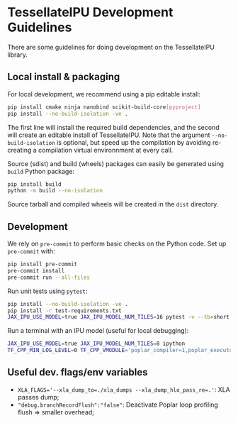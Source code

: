 # TessellateIPU Development Guidelines

There are some guidelines for doing development on the TessellateIPU library.

## Local install & packaging

For local development, we recommend using a pip editable install:
```bash
pip install cmake ninja nanobind scikit-build-core[pyproject]
pip install --no-build-isolation -ve .
```
The first line will install the required build dependencies, and the second will create an editable install
of TessellateIPU. Note that the argument `--no-build-isolation` is optional, but speed up the compilation by avoiding re-creating a compilation virtual environnment at every call.

Source (sdist) and build (wheels) packages can easily be generated using `build` Python package:
```bash
pip install build
python -m build --no-isolation
```
Source tarball and compiled wheels will be created in the `dist` directory.


## Development

We rely on `pre-commit` to perform basic checks on the Python code. Set up `pre-commit` with:
```bash
pip install pre-commit
pre-commit install
pre-commit run --all-files
```

Run unit tests using `pytest`:
```bash
pip install --no-build-isolation -ve .
pip install -r test-requirements.txt
JAX_IPU_USE_MODEL=true JAX_IPU_MODEL_NUM_TILES=16 pytest -v --tb=short ./tests/
```

Run a terminal with an IPU model (useful for local debugging):
```bash
JAX_IPU_USE_MODEL=true JAX_IPU_MODEL_NUM_TILES=8 ipython
TF_CPP_MIN_LOG_LEVEL=0 TF_CPP_VMODULE='poplar_compiler=1,poplar_executor=1' JAX_IPU_USE_MODEL=true JAX_IPU_MODEL_NUM_TILES=8 ipython
```

## Useful dev. flags/env variables

* `XLA_FLAGS='--xla_dump_to=./xla_dumps --xla_dump_hlo_pass_re=.'`: XLA passes dump;
* `"debug.branchRecordFlush":"false"`: Deactivate Poplar loop profiling flush => smaller overhead;
